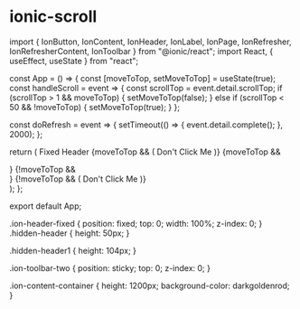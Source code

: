 # ionic-scroll
import {
  IonButton,
  IonContent,
  IonHeader,
  IonLabel,
  IonPage,
  IonRefresher,
  IonRefresherContent,
  IonToolbar
} from "@ionic/react";
import React, { useEffect, useState } from "react";

const App = () => {
  const [moveToTop, setMoveToTop] = useState(true);
  const handleScroll = event => {
    const scrollTop = event.detail.scrollTop;
    if (scrollTop > 1 && moveToTop) {
      setMoveToTop(false);
    } else if (scrollTop < 50 && !moveToTop) {
      setMoveToTop(true);
    }
  };

  const doRefresh = event => {
    setTimeout(() => {
      event.detail.complete();
    }, 2000);
  };

  return (
    <IonPage>
      <IonHeader className="ion-header-fixed">
        <IonToolbar className="ion-toolbar-one">
          <IonLabel>Fixed Header</IonLabel>
        </IonToolbar>
        {moveToTop && (
          <IonToolbar className="ion-toolbar-two">
            <IonLabel>
              <IonButton>Don't Click Me</IonButton>
            </IonLabel>
          </IonToolbar>
        )}
      </IonHeader>
      {moveToTop && <div className="hidden-header1" />}
      <IonContent
        className="ion-content-main"
        scrollEvents={true}
        onIonScroll={handleScroll}
      >
        {!moveToTop && <div className="hidden-header" />}
        {!moveToTop && (
          <IonToolbar className="ion-toolbar-two">
            <IonLabel>
              <IonButton>Don't Click Me</IonButton>
            </IonLabel>
          </IonToolbar>
        )}
        <div className="ion-content-container">
        </div>
        <IonRefresher slot="fixed" onIonRefresh={doRefresh}>
          <IonRefresherContent> </IonRefresherContent>
        </IonRefresher>
      </IonContent>
    </IonPage>
  );
};

export default App;


.ion-header-fixed {
  position: fixed;
  top: 0;
  width: 100%;
  z-index: 0;
}
.hidden-header {
  height: 50px;
}

.hidden-header1 {
  height: 104px;
}

.ion-toolbar-two {
  position: sticky;
  top: 0;
  z-index: 0;
}

.ion-content-container {
  height: 1200px;
  background-color: darkgoldenrod;
}

